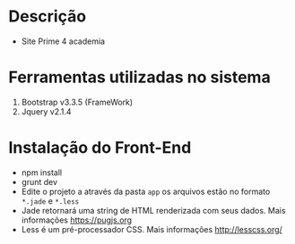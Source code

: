 # Descrição

* Site Prime 4 academia

# Ferramentas utilizadas no sistema

1.  Bootstrap v3.3.5 (FrameWork)
3.  Jquery v2.1.4

# Instalação do Front-End

* npm install
* grunt dev
* Edite o projeto a através da pasta `app` os arquivos estão no formato `*.jade` e `*.less`
* Jade retornará uma string de HTML renderizada com seus dados. Mais informações https://pugjs.org
* Less é um pré-processador CSS. Mais informações http://lesscss.org/
